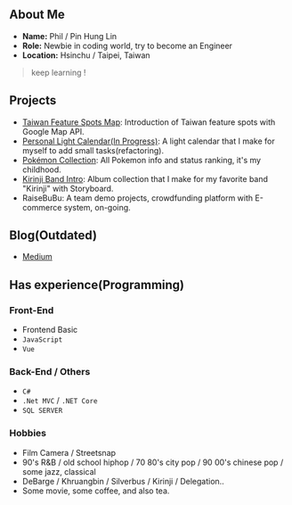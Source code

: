 ## About Me

* **Name:** Phil / Pin Hung Lin
* **Role:** Newbie in coding world, try to become an Engineer
* **Location:** Hsinchu / Taipei, Taiwan

> keep learning ! 

## Projects

* [Taiwan Feature Spots Map](https://linooohon.github.io/googlemap/14_feature_spots.html): Introduction of Taiwan feature spots with Google Map API.
* [Personal Light Calendar(In Progress)](https://linooohon1997.azurewebsites.net/Calendar_App/Calender.html): A light calendar that I make for myself to add small tasks(refactoring).
* [Pokémon Collection](https://linooohon1997.azurewebsites.net/20210104_PokemonApp_Final/PokemonApp_Final.html): All Pokemon info and status ranking, it's my childhood.
* [Kirinji Band Intro](https://github.com/linooohon/Kirinji_Intro_App): Album collection that I make for my favorite band "Kirinji" with Storyboard.
* RaiseBuBu: A team demo projects, crowdfunding platform with E-commerce system, on-going.

## Blog(Outdated)

* [Medium](https://linooohon.medium.com/)

## Has experience(Programming)

### Front-End
- Frontend Basic
- `JavaScript`
- `Vue`
### Back-End / Others
- `C#`
- `.Net MVC` / `.NET Core`
- `SQL SERVER`

### Hobbies
- Film Camera / Streetsnap
- 90's R&B / old school hiphop / 70 80's city pop / 90 00's chinese pop / some jazz, classical
- DeBarge / Khruangbin / Silverbus / Kirinji / Delegation..
- Some movie, some coffee, and also tea.
